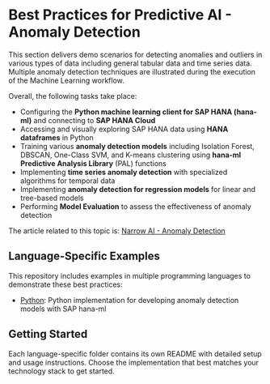 # Best Practices for Predictive AI - Anomaly Detection

This section delivers demo scenarios for detecting anomalies and outliers in various types of data including general tabular data and time series data. Multiple anomaly detection techniques are illustrated during the execution of the Machine Learning workflow.

Overall, the following tasks take place:

- Configuring the **Python machine learning client for SAP HANA (hana-ml)** and connecting to **SAP HANA Cloud**
- Accessing and visually exploring SAP HANA data using **HANA dataframes** in Python
- Training various **anomaly detection models** including Isolation Forest, DBSCAN, One-Class SVM, and K-means clustering using **hana-ml Predictive Analysis Library** (PAL) functions
- Implementing **time series anomaly detection** with specialized algorithms for temporal data
- Implementing **anomaly detection for regression models** for linear and tree-based models
- Performing **Model Evaluation** to assess the effectiveness of anomaly detection

The article related to this topic is: [Narrow AI - Anomaly Detection](https://sap.sharepoint.com/sites/210313/SitePages/Narrow%20AI%20-%20Anomaly%20Detection.aspx)

## Language-Specific Examples

This repository includes examples in multiple programming languages to demonstrate these best practices:

- [Python](./python/): Python implementation for developing anomaly detection models with SAP hana-ml

## Getting Started

Each language-specific folder contains its own README with detailed setup and usage instructions. Choose the implementation that best matches your technology stack to get started.
